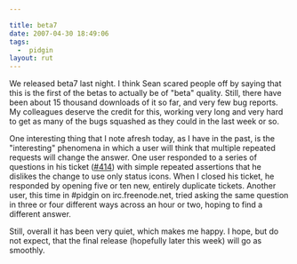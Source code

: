 ```yaml
---

title: beta7 
date: 2007-04-30 18:49:06
tags:
  -  pidgin
layout: rut
---
```


We released beta7 last night.  I think Sean scared people off by saying that this is the first of the betas to actually be of "beta" quality.  Still, there have been about 15 thousand downloads of it so far, and very few bug reports.  My colleagues deserve the credit for this, working very long and very hard to get as many of the bugs squashed as they could in the last week or so.  

One interesting thing that I note afresh today, as I have in the past, is the "interesting" phenomena in  which a user will think that multiple repeated requests will change the answer.  One user responded to a series of questions in his ticket ([#414](http://developer.pidgin.im/ticket/414)) with simple repeated assertions that he dislikes the change to use only status icons.  When I closed his ticket, he responded by opening five or ten new, entirely duplicate tickets.  Another user, this time in #pidgin on irc.freenode.net, tried asking the same question in three or four different ways across an hour or two, hoping to find a different answer. 

Still, overall it has been very quiet, which makes me happy.  I hope, but do not expect, that the final release (hopefully later this week) will go as smoothly. 

